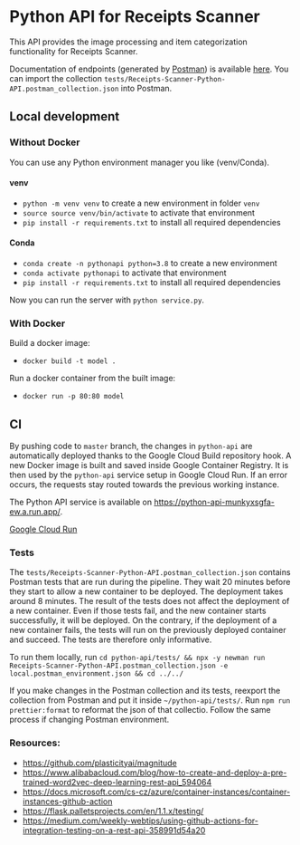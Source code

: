 # Python API for Receipts Scanner

This API provides the image processing and item categorization functionality for Receipts Scanner.

Documentation of endpoints (generated by [Postman](https://www.postman.com/)) is
available [here](https://documenter.getpostman.com/view/9355808/TzJsfdUK). You can import the
collection `tests/Receipts-Scanner-Python-API.postman_collection.json` into Postman.

## Local development

### Without Docker

You can use any Python environment manager you like (venv/Conda).

#### venv

- `python -m venv venv` to create a new environment in folder `venv`
- `source source venv/bin/activate` to activate that environment
- `pip install -r requirements.txt` to install all required dependencies

#### Conda

- `conda create -n pythonapi python=3.8` to create a new environment
- `conda activate pythonapi` to activate that environment
- `pip install -r requirements.txt` to install all required dependencies

Now you can run the server with `python service.py`.

### With Docker

Build a docker image:

- `docker build -t model .`

Run a docker container from the built image:

- `docker run -p 80:80 model`

## CI

By pushing code to `master` branch, the changes in `python-api` are automatically deployed thanks to the Google Cloud
Build repository hook. A new Docker image is built and saved inside Google Container Registry. It is then used by the
`python-api` service setup in Google Cloud Run. If an error occurs, the requests stay routed towards the previous
working instance.

The Python API service is available on https://python-api-munkyxsgfa-ew.a.run.app/.

[Google Cloud Run](https://console.cloud.google.com/run?project=bachelorsthesisaccountingocr)

### Tests

The `tests/Receipts-Scanner-Python-API.postman_collection.json` contains Postman tests that are run during the pipeline.
They wait 20 minutes before they start to allow a new container to be deployed. The deployment takes around 8 minutes.
The result of the tests does not affect the deployment of a new container. Even if those tests fail, and the new
container starts successfully, it will be deployed. On the contrary, if the deployment of a new container fails, the
tests will run on the previously deployed container and succeed. The tests are therefore only informative.

To run them locally,
run `cd python-api/tests/ && npx -y newman run Receipts-Scanner-Python-API.postman_collection.json -e local.postman_environment.json && cd ../../`

If you make changes in the Postman collection and its tests, reexport the collection from Postman and put it
inside `~/python-api/tests/`. Run `npm run prettier:format` to reformat the json of that collectio. Follow the same
process if changing Postman environment.

### Resources:

- https://github.com/plasticityai/magnitude
- https://www.alibabacloud.com/blog/how-to-create-and-deploy-a-pre-trained-word2vec-deep-learning-rest-api_594064
- https://docs.microsoft.com/cs-cz/azure/container-instances/container-instances-github-action
- https://flask.palletsprojects.com/en/1.1.x/testing/
- https://medium.com/weekly-webtips/using-github-actions-for-integration-testing-on-a-rest-api-358991d54a20
